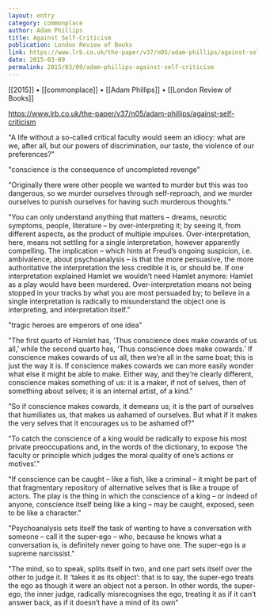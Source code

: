 ```yaml
---
layout: entry
category: commonplace
author: Adam Phillips
title: Against Self-Criticism
publication: London Review of Books
link: https://www.lrb.co.uk/the-paper/v37/n05/adam-phillips/against-self-criticism
date: 2015-03-09
permalink: 2015/03/09/adam-phillips-against-self-criticism
---
```


[[2015]] • [[commonplace]] • [[Adam Phillips]] • [[London Review of Books]]

https://www.lrb.co.uk/the-paper/v37/n05/adam-phillips/against-self-criticism

"A life without a so-called critical faculty would seem an idiocy: what are we, after all, but our powers of discrimination, our taste, the violence of our preferences?"

"conscience is the consequence of uncompleted revenge"

"Originally there were other people we wanted to murder but this was too dangerous, so we murder ourselves through self-reproach, and we murder ourselves to punish ourselves for having such murderous thoughts."

"You can only understand anything that matters – dreams, neurotic symptoms, people, literature – by over-interpreting it; by seeing it, from different aspects, as the product of multiple impulses. Over-interpretation, here, means not settling for a single interpretation, however apparently compelling. The implication – which hints at Freud’s ongoing suspicion, i.e. ambivalence, about psychoanalysis – is that the more persuasive, the more authoritative the interpretation the less credible it is, or should be. If one interpretation explained Hamlet we wouldn’t need Hamlet anymore: Hamlet as a play would have been murdered. Over-interpretation means not being stopped in your tracks by what you are most persuaded by; to believe in a single interpretation is radically to misunderstand the object one is interpreting, and interpretation itself."

"tragic heroes are emperors of one idea"

"The first quarto of Hamlet has, ‘Thus conscience does make cowards of us all,’ while the second quarto has, ‘Thus conscience does make cowards.’ If conscience makes cowards of us all, then we’re all in the same boat; this is just the way it is. If conscience makes cowards we can more easily wonder what else it might be able to make. Either way, and they’re clearly different, conscience makes something of us: it is a maker, if not of selves, then of something about selves; it is an internal artist, of a kind."

"So if conscience makes cowards, it demeans us; it is the part of ourselves that humiliates us, that makes us ashamed of ourselves. But what if it makes the very selves that it encourages us to be ashamed of?"

"To catch the conscience of a king would be radically to expose his most private preoccupations and, in the words of the dictionary, to expose ‘the faculty or principle which judges the moral quality of one’s actions or motives’."

"If conscience can be caught – like a fish, like a criminal – it might be part of that fragmentary repository of alternative selves that is like a troupe of actors. The play is the thing in which the conscience of a king – or indeed of anyone, conscience itself being like a king – may be caught, exposed, seen to be like a character."

"Psychoanalysis sets itself the task of wanting to have a conversation with someone – call it the super-ego – who, because he knows what a conversation is, is definitely never going to have one. The super-ego is a supreme narcissist."

"The mind, so to speak, splits itself in two, and one part sets itself over the other to judge it. It ‘takes it as its object’: that is to say, the super-ego treats the ego as though it were an object not a person. In other words, the super-ego, the inner judge, radically misrecognises the ego, treating it as if it can’t answer back, as if it doesn’t have a mind of its own"
